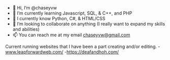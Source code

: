 - 👋 Hi, I’m @chaseyvw
- 🌱 I’m currently learning Javascript, SQL, & C++, and PHP
- 🧠 I currently know Python, C#, & HTML/CSS
- 💞️ I’m looking to collaborate on anything (I really want to expand my skills and abilities)
- 📫 You can reach me at my email chaseyvw@gmail.com

Current running websites that I have been a part creating and/or editing.
-www.leapforwardweb.com/ 
-https://deafandhoh.com/

<!---
chaseyvw/chaseyvw is a ✨ special ✨ repository because its `README.md` (this file) appears on your GitHub profile.
You can click the Preview link to take a look at your changes.
--->
